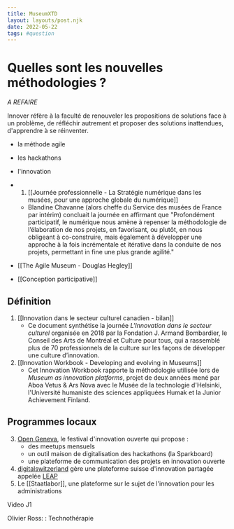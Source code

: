 ```yaml
---
title: MuseumXTD
layout: layouts/post.njk
date: 2022-05-22
tags: #question
---
```

# Quelles sont les nouvelles méthodologies ?
*A REFAIRE* 

Innover réfère à la faculté de renouveler les propositions de solutions face à un problème, de réfléchir autrement et proposer des solutions inattendues, d'apprendre à se réinventer. 

- la méthode agile
- les hackathons
- l'innovation

- 1. [[Journée professionnelle - La Stratégie numérique dans les musées, pour une approche globale du numérique]]
	- Blandine Chavanne (alors cheffe du Service des musées de France par intérim) concluait la journée en affirmant que "Profondément participatif, le numérique nous amène à repenser la méthodologie de l’élaboration de nos projets, en favorisant, ou plutôt, en nous obligeant à co-construire, mais également à développer une approche à la fois incrémentale et itérative dans la conduite de nos projets, permettant in fine une plus grande agilité."

- [[The Agile Museum - Douglas Hegley]]

- [[Conception participative]]

## Définition
1. [[Innovation dans le secteur culturel canadien - bilan]]
	- Ce document synthétise la journée *L'Innovation dans le secteur culturel* organisée en 2018 par la Fondation J. Armand Bombardier, le Conseil des Arts de Montréal et Culture pour tous, qui a rassemblé plus de 70 professionnels de la culture sur les façons de développer une culture d’innovation. 
2. [[Innovation Workbook - Developing and evolving in Museums]] 
	- Cet Innovation Workbook rapporte la méthodologie utilisée lors de *Museum as innovation platforms*, projet de deux années mené par Aboa Vetus & Ars Nova avec le Musée de la technologie d'Helsinki, l'Université humaniste des sciences appliquées Humak et la Junior Achievement Finland.

## Programmes locaux 
3. [Open Geneva](https://opengeneva.org/), le festival d'innovation ouverte qui propose :
	- des meetups mensuels
	- un outil maison de digitalisation des hackathons (la Sparkboard)
	- une plateforme de communication des projets en innovation ouverte
4. [digitalswitzerland](https://digitalswitzerland.com/fr/programm/leap/) gère une plateforme suisse d'innovation partagée appelée [LEAP](https://leap.digitalswitzerland.com/)
5. Le [[Staatlabor]], une plateforme sur le sujet de l'innovation pour les administrations

Video J1

Olivier Ross: : Technothérapie